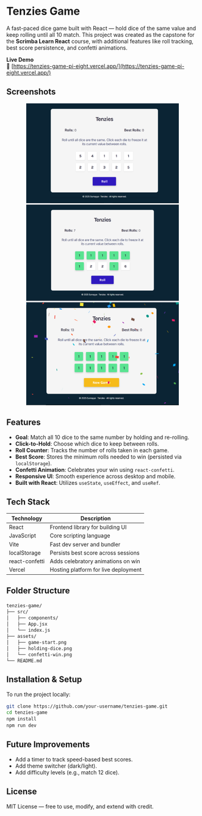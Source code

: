
# Tenzies Game

A fast-paced dice game built with React — hold dice of the same value and keep rolling until all 10 match. This project was created as the capstone for the **Scrimba Learn React** course, with additional features like roll tracking, best score persistence, and confetti animations.

**Live Demo**  
🔗 [https://tenzies-game-pi-eight.vercel.app/](https://tenzies-game-pi-eight.vercel.app/)



##  Screenshots

<p align="center">
  <img src="./src/assets/game-start.PNG" alt="Tenzies Start Screen" width="400"/>
  <img src="/src/assets/holding-dice.PNG" alt="Holding Dice" width="400"/>
  <img src="/src/assets/confetti-win.PNG" alt="Winning Confetti" width="400"/>
</p>



##  Features

-  **Goal**: Match all 10 dice to the same number by holding and re-rolling.
-  **Click-to-Hold**: Choose which dice to keep between rolls.
-  **Roll Counter**: Tracks the number of rolls taken in each game.
-  **Best Score**: Stores the minimum rolls needed to win (persisted via `localStorage`).
-  **Confetti Animation**: Celebrates your win using `react-confetti`.
-  **Responsive UI**: Smooth experience across desktop and mobile.
-  **Built with React**: Utilizes `useState`, `useEffect`, and `useRef`.



##  Tech Stack

| Technology     | Description                                |
|----------------|--------------------------------------------|
| React          | Frontend library for building UI           |
| JavaScript     | Core scripting language                    |
| Vite           | Fast dev server and bundler                |
| localStorage   | Persists best score across sessions        |
| react-confetti | Adds celebratory animations on win         |
| Vercel         | Hosting platform for live deployment       |



##  Folder Structure

```
tenzies-game/
├── src/
│   ├── components/
│   ├── App.jsx
│   └── index.js
├── assets/
│   ├── game-start.png
│   ├── holding-dice.png
│   └── confetti-win.png
└── README.md
```


##  Installation & Setup

To run the project locally:

```bash
git clone https://github.com/your-username/tenzies-game.git
cd tenzies-game
npm install
npm run dev
```



##  Future Improvements

-  Add a timer to track speed-based best scores.
-  Add theme switcher (dark/light).
-  Add difficulty levels (e.g., match 12 dice).



## License

MIT License — free to use, modify, and extend with credit.


